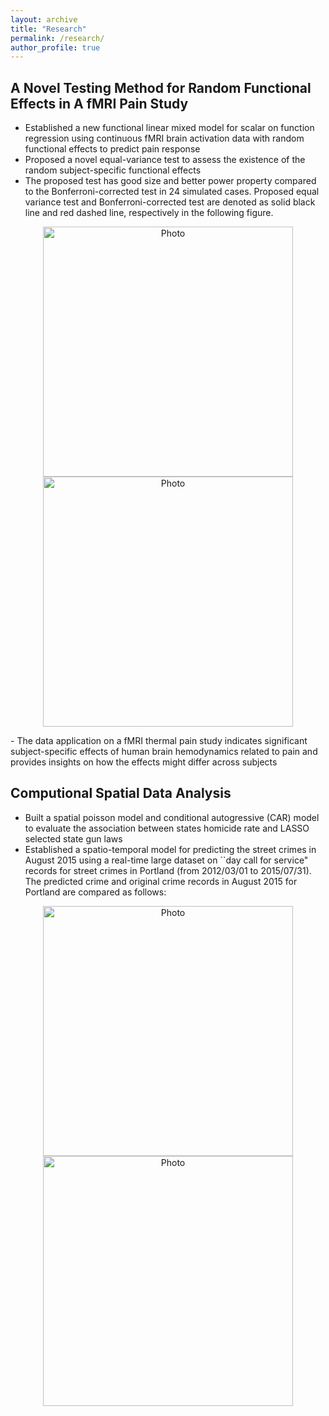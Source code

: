 ```yaml
---
layout: archive
title: "Research"
permalink: /research/
author_profile: true
---
```


## A Novel Testing Method for Random Functional Effects in A fMRI Pain Study
- Established a new functional linear mixed model for scalar on function regression using continuous fMRI brain activation data with random functional effects to predict pain response- Proposed a novel equal-variance test to assess the existence of the random subject-specific functional effects- The proposed test has good size and better power property compared to the Bonferroni-corrected test in 24 simulated cases. Proposed equal variance test and Bonferroni-corrected test are denoted as solid black line and red dashed line, respectively in the following figure.
<p align="center">
  <img src="https://wma9.github.io/images/bonf_homo_powercurve.png?raw=true" alt="Photo" style="width: 400px;"/> 
  <img src="https://wma9.github.io/images/bonf_heter_power.png?raw=true" alt="Photo" style="width: 400px;"/> 
</p> 
- The data application on a fMRI thermal pain study indicates significant subject-specific effects of human brain hemodynamics related to pain and provides insights on how the effects might differ across subjects

## Computional Spatial Data Analysis
- Built a spatial poisson model and conditional autogressive (CAR) model to evaluate the association between states homicide rate and LASSO selected state gun laws
- Established a spatio-temporal model for predicting the street crimes in August 2015 using a real-time large dataset on ``day call for service" records for street crimes in Portland (from 2012/03/01 to 2015/07/31). The predicted crime and original crime records in August 2015 for Portland are compared as follows:
<p align="center">
  <img src="https://wma9.github.io/images/obs.png?raw=true" alt="Photo" style="width: 400px;"/> 
  <img src="https://wma9.github.io/images/pre.png?raw=true" alt="Photo" style="width: 400px;"/> 
</p> 






